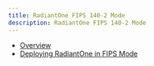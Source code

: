 ```yaml
---
title: RadiantOne FIPS 140-2 Mode
description: RadiantOne FIPS 140-2 Mode
---
```


- [Overview](01-overview.md)
- [Deploying RadiantOne in FIPS Mode](02-deploying-radiantone-in-fips-mode.md)